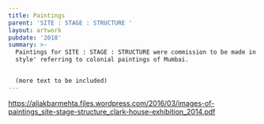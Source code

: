 ```yaml
---
title: Paintings
parent: 'SITE : STAGE : STRUCTURE '
layout: artwork
pubdate: '2018'
summary: >-
  Paintings for SITE : STAGE : STRUCTURE were commission to be made in a 'Museum
  style' referring to colonial paintings of Mumbai.


  (more text to be included)
---
```

https://aliakbarmehta.files.wordpress.com/2016/03/images-of-paintings_site-stage-structure_clark-house-exhibition_2014.pdf
